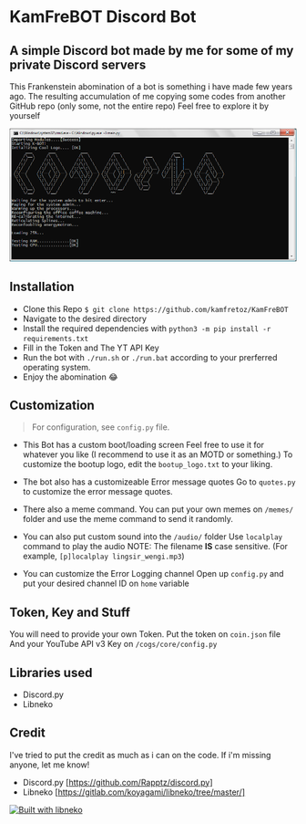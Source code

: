 # KamFreBOT Discord Bot

## A simple Discord bot made by me for some of my private Discord servers

This Frankenstein abomination of a bot is something i have made few years ago. The resulting accumulation of me copying some codes from another GitHub repo (only some, not the entire repo)
Feel free to explore it by yourself

![Bootup Screen](/screenshot/bootup.png)

## Installation

* Clone this Repo `$ git clone https://github.com/kamfretoz/KamFreBOT`
* Navigate to the desired directory
* Install the required dependencies with `python3 -m pip install -r requirements.txt`
* Fill in the Token and The YT API Key
* Run the bot with `./run.sh` or `./run.bat` according to your prerferred operating system.
* Enjoy the abomination 😂

## Customization

> For configuration, see `config.py` file.

* This Bot has a custom boot/loading screen
Feel free to use it for whatever you like (I recommend to use it as an MOTD or something.)
To customize the bootup logo, edit the `bootup_logo.txt` to your liking.
  
* The bot also has a customizeable Error message quotes
Go to `quotes.py` to customize the error message quotes.
  
* There also a meme command.
You can put your own memes on `/memes/` folder and use the meme command to send it randomly.

* You can also put custom sound into the `/audio/` folder
Use `localplay` command to play the audio
NOTE: The filename **IS** case sensitive. (For example, `[p]localplay lingsir_wengi.mp3`)

* You can customize the Error Logging channel
Open up `config.py` and put your desired channel ID on `home` variable

## Token, Key and Stuff

You will need to provide your own Token.
Put the token on `coin.json` file
And your YouTube API v3 Key on `/cogs/core/config.py`

## Libraries used

* Discord.py
* Libneko

## Credit

I've tried to put the credit as much as i can on the code. If i'm missing anyone, let me know!

* Discord.py [https://github.com/Rapptz/discord.py]
* Libneko    [https://gitlab.com/koyagami/libneko/tree/master/]

[![Built with libneko](https://img.shields.io/badge/built%20with-libneko-ff69b4.svg)](https://gitlab.com/koyagami/libneko)
